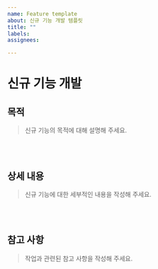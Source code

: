 ```yaml
---
name: Feature template
about: 신규 기능 개발 템플릿
title: ""
labels: 
assignees:

---
```


# 신규 기능 개발


## 목적
> 신규 기능의 목적에 대해 설명해 주세요.



<br><br>

## 상세 내용
> 신규 기능에 대한 세부적인 내용을 작성해 주세요.



<br><br>

## 참고 사항
> 작업과 관련된 참고 사항을 작성해 주세요.



<br><br>